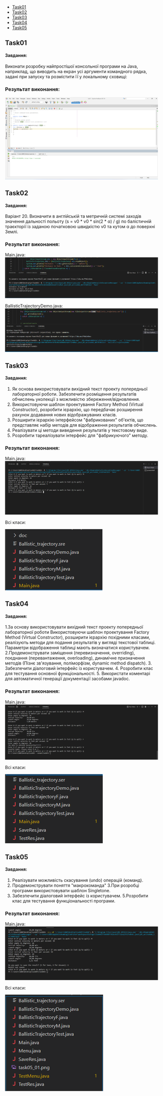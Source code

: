 * [Task01](https://github.com/Ivan-blep/34_Tumko_Ivan/edit/main/README.md#task01)
* [Task02](https://github.com/Ivan-blep/34_Tumko_Ivan/edit/main/README.md#task02)
* [Task03](https://github.com/Ivan-blep/34_Tumko_Ivan/edit/main/README.md#task03)
* [Task04](https://github.com/Ivan-blep/34_Tumko_Ivan/edit/main/README.md#task04)
* [Task05](https://github.com/Ivan-blep/34_Tumko_Ivan/edit/main/README.md#task05)




## Task01
#### Завдання:

Виконати розробку найпростішої консольної програми на Java, наприклад,
що виводить на екран усі аргументи командного рядка, задані при запуску
та розмістити її у локальному сховищі:

### Результат виконання:
![task01](Task01/task1.png)

## Task02
#### Завдання:

Варіант 20. Визначити в англійській та метричній системі заходів значення дальності
польоту (s = v0 * v0 * sin(2 * α) / g) по балістичній траєкторії із заданою
початковою швидкістю v0 та кутом α до поверхні Землі.

### Результат виконання:

Main.java:
![task02_1](Task02/task02_1.png)

BallisticTrajectoryDemo.java:
![task02_2](Task02/task01_2.png)

## Task03
#### Завдання:

1. Як основа використовувати вихідний текст проекту попередньої лабораторної роботи. Забезпечити розміщення результатів обчислень уколекції з можливістю збереження/відновлення.
2. Використовуючи шаблон проектування Factory Method (Virtual Constructor), розробити ієрархію, що передбачає розширення рахунок додавання
нових відображуваних класів.
3. Розширити ієрархію інтерфейсом "фабрикованих" об'єктів, що представляє набір методів для відображення результатів обчислень.
4. Реалізувати ці методи виведення результатів у текстовому виде.
5. Розробити тареалізувати інтерфейс для "фабрикуючого" методу.

### Результат виконання:

Main.java:
![task03_1](Task03/task03_1.png)

Всі класи:

![task03_2](Task03/task03_2.png)

## Task04
#### Завдання:

1.За основу використовувати вихідний текст проекту попередньої лабораторної роботи Використовуючи шаблон проектування Factory Method
(Virtual Constructor), розширити ієрархію похідними класами, реалізують методи для подання результатів у вигляді текстової
таблиці. Параметри відображення таблиці мають визначатися користувачем.
2.Продемонструвати заміщення (перевизначення, overriding), поєднання (перевантаження, overloading), динамічне призначення методів
(Пізнє зв'язування, поліморфізм, dynamic method dispatch).
3. Забезпечити діалоговий інтерфейс із користувачем.
4. Розробити клас для тестування основної функціональності.
5. Використати коментарі для автоматичної генерації документації засобами javadoc.

### Результат виконання:

Main.java:
![task04_1](Task04/task04_1.png)

Всі класи:

![task04_2](Task04/task04_02.png)

## Task05
#### Завдання:

1. Реалізувати можливість скасування (undo) операцій (команд).
2. Продемонструвати поняття "макрокоманда"
3.При розробці програми використовувати шаблон Singletone.
4. Забезпечити діалоговий інтерфейс із користувачем.
5.Розробити клас для тестування функціональності програми.

### Результат виконання:

Main.java:
![task05_1](Task05/task05_01.png)

Всі класи:

![task05_2](Task05/task05_02.png)

